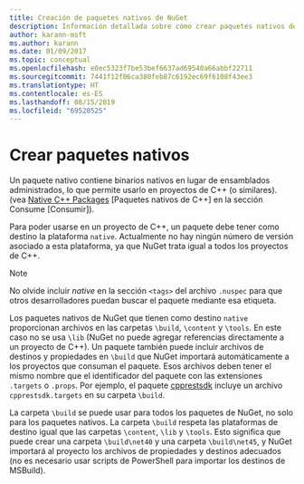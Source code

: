 ```yaml
---
title: Creación de paquetes nativos de NuGet
description: Información detallada sobre cómo crear paquetes nativos de NuGet que contengan código de C++ en lugar de tener código administrado, para usarlos en proyectos de C++.
author: karann-msft
ms.author: karann
ms.date: 01/09/2017
ms.topic: conceptual
ms.openlocfilehash: e0ec5323f7be53bef6637ad69540a66abbf22711
ms.sourcegitcommit: 7441f12f06ca380feb87c6192ec69f6108f43ee3
ms.translationtype: HT
ms.contentlocale: es-ES
ms.lasthandoff: 08/15/2019
ms.locfileid: "69520525"
---
```

# <a name="creating-native-packages"></a>Crear paquetes nativos

Un paquete nativo contiene binarios nativos en lugar de ensamblados administrados, lo que permite usarlo en proyectos de C++ (o similares). (vea [Native C++ Packages](../consume-packages/finding-and-choosing-packages.md#native-c-packages) [Paquetes nativos de C++] en la sección Consume [Consumir]).

Para poder usarse en un proyecto de C++, un paquete debe tener como destino la plataforma `native`. Actualmente no hay ningún número de versión asociado a esta plataforma, ya que NuGet trata igual a todos los proyectos de C++.

> [!Note]
> No olvide incluir *native* en la sección `<tags>` del archivo `.nuspec` para que otros desarrolladores puedan buscar el paquete mediante esa etiqueta.

Los paquetes nativos de NuGet que tienen como destino `native` proporcionan archivos en las carpetas `\build`, `\content` y `\tools`. En este caso no se usa `\lib` (NuGet no puede agregar referencias directamente a un proyecto de C++). Un paquete también puede incluir archivos de destinos y propiedades en `\build` que NuGet importará automáticamente a los proyectos que consuman el paquete. Esos archivos deben tener el mismo nombre que el identificador del paquete con las extensiones `.targets` o `.props`. Por ejemplo, el paquete [cpprestsdk](https://nuget.org/packages/cpprestsdk/) incluye un archivo `cpprestsdk.targets` en su carpeta `\build`.

La carpeta `\build` se puede usar para todos los paquetes de NuGet, no solo para los paquetes nativos. La carpeta `\build` respeta las plataformas de destino igual que las carpetas `\content`, `\lib` y `\tools`. Esto significa que puede crear una carpeta `\build\net40` y una carpeta `\build\net45`, y NuGet importará al proyecto los archivos de propiedades y destinos adecuados (no es necesario usar scripts de PowerShell para importar los destinos de MSBuild).

